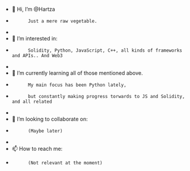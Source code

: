 - 👋 Hi, I’m @Hartza
-           Just a mere raw vegetable.
- 
- 👀 I’m interested in:
-           Solidity, Python, JavaScript, C++, all kinds of frameworks and APIs.. And Web3
- 
- 🌱 I’m currently learning all of those mentioned above. 
-           My main focus has been Python lately,
-           but constantly making progress torwards to JS and Solidity, and all related
- 
- 💞️ I’m looking to collaborate on:
-           (Maybe later)
- 
- 📫 How to reach me:
-           (Not relevant at the moment)

